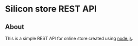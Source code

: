 # Silicon store REST API
## About
This is a simple REST API for online store created using [node.js](https://nodejs.org).